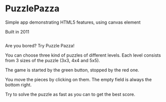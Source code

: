 PuzzlePazza
===========

Simple app demonstrating HTML5 features, using canvas element

Built in 2011

~~~~~~~~~~~~~~~~~~~~~~~~~~~~~~~~~~~~~~~~~~~~~~~~~~~~~~~~~~~~~~~~~~~~~~~~~~~~~~~~~~~~~~~~~~~~~~~~~~~~~~~~~~~~~~~~~~~~~~~~~~
~~~~~~~~~~~~~~~~~~~~~~~~~~~~~~~~~~~~~~~~~~~~~~~~~~~~~~~~~~~~~~~~~~~~~~~~~~~~~~~~~~~~~~~~~~~~~~~~~~~~~~~~~~~~~~~~~~~~~~~~~~
Are you bored? Try Puzzle Pazza!

You can choose three kind of puzzles of different levels. Each level consists from 3 sizes of the puzzle (3x3, 4x4 and 5x5).

The game is started by the green button, stopped by the red one.

You move the pieces by clicking on them. The empty field is always the bottom right.

Try to solve the puzzle as fast as you can to get the best score.

